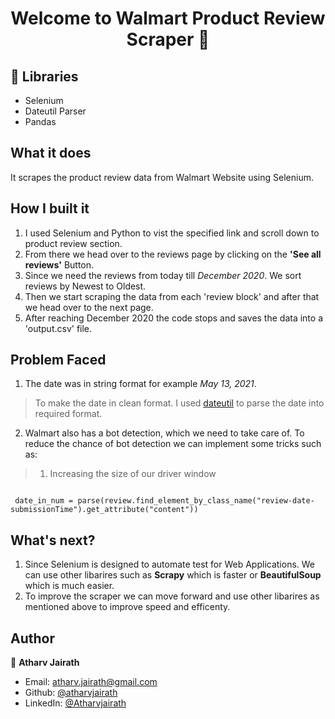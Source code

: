 
<h1 align="center">Welcome to Walmart Product Review Scraper 👋</h1>

## 🚀 Libraries
- Selenium
- Dateutil Parser
- Pandas

## What it does
It scrapes the product review data from Walmart Website using Selenium.

## How I built it

1. I used Selenium and Python to vist the specified link and scroll down to product review section.
2. From there we head over to the reviews page by clicking on the **'See all reviews'** Button.
3. Since we need the reviews from today till *December 2020*. We sort reviews by Newest to Oldest.
4. Then we start scraping the data from each 'review block' and after that we head over to the next page.
5. After reaching December 2020 the code stops and saves the data into a 'output.csv' file.

## Problem Faced 
1. The date was in string format for example *May 13, 2021*.
> To make the date in clean format. I used [dateutil](https://dateutil.readthedocs.io/en/stable/) to parse the date into required format.

2. Walmart also has a bot detection, which we need to take care of. To reduce the chance of bot detection we can implement some tricks such as:
> 1. Increasing the size of our driver window
```

```
	
~~~~
 date_in_num = parse(review.find_element_by_class_name("review-date-submissionTime").get_attribute("content"))
~~~~


## What's next?
1. Since Selenium is designed to automate test for Web Applications. We can use other libarires such as **Scrapy** which is faster or **BeautifulSoup** which is much easier.
2. To improve the scraper we can move forward and use other libarires as mentioned above to improve speed and efficenty.



## Author

👤 **Atharv Jairath**

* Email: atharv.jairath@gmail.com
* Github: [@atharvjairath](https://github.com/atharvjairath)
* LinkedIn: [@Atharvjairath](https://www.linkedin.com/in/atharv-jairath-99aa78118/)

